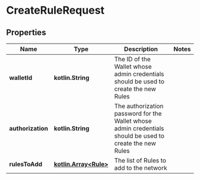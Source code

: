 
# CreateRuleRequest

## Properties
Name | Type | Description | Notes
------------ | ------------- | ------------- | -------------
**walletId** | **kotlin.String** | The ID of the Wallet whose admin credentials should be used to create the new Rules | 
**authorization** | **kotlin.String** | The authorization password for the Wallet whose admin credentials should be used to create the new Rules | 
**rulesToAdd** | [**kotlin.Array&lt;Rule&gt;**](Rule.md) | The list of Rules to add to the network | 



